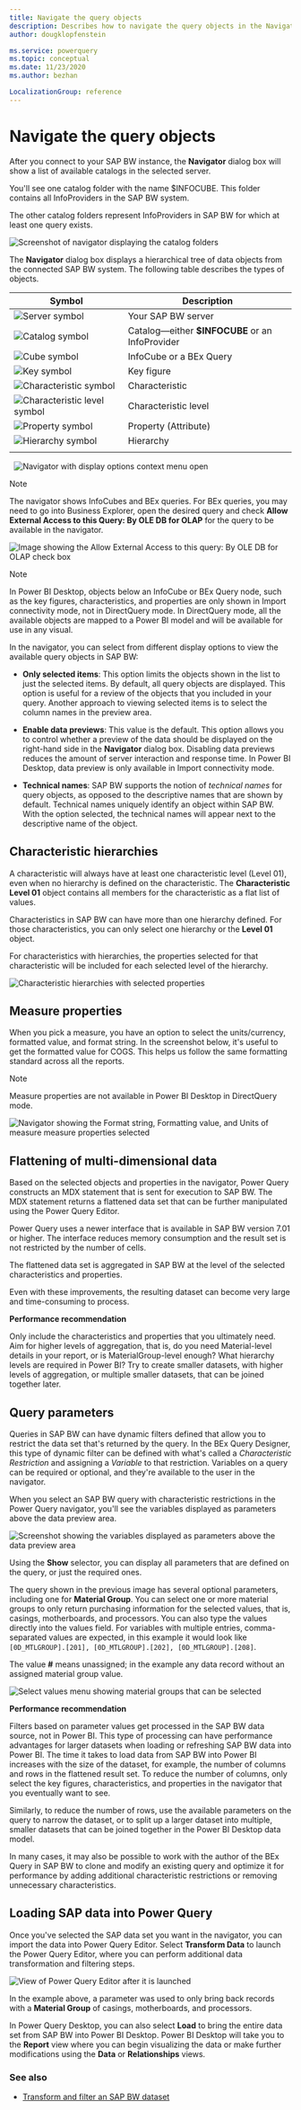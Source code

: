 ```yaml
---
title: Navigate the query objects
description: Describes how to navigate the query objects in the Navigator dialog box of the Power Query SAP Business Warehouse connector.
author: dougklopfenstein

ms.service: powerquery
ms.topic: conceptual
ms.date: 11/23/2020
ms.author: bezhan

LocalizationGroup: reference
---
```


# Navigate the query objects

After you connect to your SAP BW instance, the **Navigator** dialog box will show a list of available catalogs in the selected server.

You'll see one catalog folder with the name $INFOCUBE. This folder contains all InfoProviders in the SAP BW system.

The other catalog folders represent InfoProviders in SAP BW for which at least one query exists.

![Screenshot of navigator displaying the catalog folders](sap-bw-navigator.png)

The **Navigator** dialog box displays a hierarchical tree of data objects from the connected SAP BW system. The following table describes the types of objects.

| Symbol | Description                                              |
| ------ | ---------------------------------------------------------|
| ![Server symbol](server.png) | Your SAP BW server |
| ![Catalog symbol](catalog.png) | Catalog&mdash;either **$INFOCUBE** or an InfoProvider |
| ![Cube symbol](infocube.png) | InfoCube or a BEx Query |
| ![Key symbol](key.png) | Key figure |
| ![Characteristic symbol](characteristic.png) | Characteristic |
| ![Characteristic level symbol](char-level.png) | Characteristic level |
| ![Property symbol](property.png) | Property (Attribute) |
| ![Hierarchy symbol](hierarchy.png) | Hierarchy |
| | |

&nbsp;
![Navigator with display options context menu open](navigator-display-options.png)

>[!NOTE]
>The navigator shows InfoCubes and BEx queries. For BEx queries, you may need to go into Business Explorer, open the desired query and check **Allow External Access to this Query: By OLE DB for OLAP** for the query to be available in the navigator.

![Image showing the Allow External Access to this query: By OLE DB for OLAP check box](enable-release.png)

>[!NOTE]
>In Power BI Desktop, objects below an InfoCube or BEx Query node, such as the key figures, characteristics, and properties are only shown in Import connectivity mode, not in DirectQuery mode. In DirectQuery mode, all the available objects are mapped to a Power BI model and will be available for use in any visual.

In the navigator, you can select from different display options to view the available query objects in SAP BW:

* **Only selected items**: This option limits the objects shown in the list to just the selected items. By default, all query objects are displayed. This option is useful for a review of the objects that you included in your
query. Another approach to viewing selected items is to select the column names in the preview area.

* **Enable data previews**: This value is the default. This option allows you to control whether a preview of the data should be displayed on the right-hand side in the **Navigator** dialog box. Disabling data previews reduces the amount of server interaction and response time. In Power BI Desktop, data preview is only available in Import connectivity mode.

* **Technical names**: SAP BW supports the notion of *technical names* for query objects, as opposed to the descriptive names that are shown by default. Technical names uniquely identify an object within SAP BW. With the option selected, the technical names will appear next to the descriptive name of the object. 

## Characteristic hierarchies

A characteristic will always have at least one characteristic level (Level 01), even when no hierarchy is defined on the characteristic. The **Characteristic Level 01** object contains all members for the characteristic as a flat list of values.

Characteristics in SAP BW can have more than one hierarchy defined. For those characteristics, you can only select one hierarchy or the **Level 01** object.

For characteristics with hierarchies, the properties selected for that characteristic will be included for each selected level of the hierarchy.

![Characteristic hierarchies with selected properties](characteristic-hierarchies.png)

## Measure properties

When you pick a measure, you have an option to select the units/currency, formatted value, and format string. In the screenshot below, it's useful to get the formatted value for COGS. This helps us follow the same formatting standard across all the reports.

>[!NOTE]
> Measure properties are not available in Power BI Desktop in DirectQuery mode.

![Navigator showing the Format string, Formatting value, and Units of measure measure properties selected](measure-properties.png)

## Flattening of multi-dimensional data

Based on the selected objects and properties in the navigator, Power Query constructs an MDX statement that is sent for execution to SAP BW. The MDX statement returns a flattened data set that can be further manipulated using the Power Query Editor.

Power Query uses a newer interface that is available in SAP BW version 7.01 or higher. The interface reduces memory consumption and the result set is not restricted by the number of cells.

The flattened data set is aggregated in SAP BW at the level of the selected characteristics and properties.

Even with these improvements, the resulting dataset can become very large and time-consuming to process.

**Performance recommendation**

Only include the characteristics and properties that you ultimately need. Aim for higher levels of aggregation, that is, do you need Material-level details in your report, or is MaterialGroup-level enough? What hierarchy levels are required in Power BI? Try to create smaller datasets, with higher levels of aggregation, or multiple smaller datasets, that can be joined together later.

## Query parameters

Queries in SAP BW can have dynamic filters defined that allow you to restrict the data set that's returned by the query. In the BEx Query Designer, this type of dynamic filter can be defined with what's called a *Characteristic Restriction* and assigning a *Variable* to that restriction. Variables on a query can be required or optional, and they're available to the user in the navigator.

When you select an SAP BW query with characteristic restrictions in the Power Query navigator, you'll see the variables displayed as parameters above the data preview area.

![Screenshot showing the variables displayed as parameters above the data preview area](variables-as-parameters.png)

Using the **Show** selector, you can display all parameters that are defined on the query, or just the required ones.

The query shown in the previous image has several optional parameters, including one for **Material Group**. You can select one or more material groups to only return purchasing information for the selected values, that is, casings, motherboards, and processors. You can also type the values directly into the values field. For variables with multiple entries, comma-separated values are expected, in this example it would look like `[0D_MTLGROUP].[201], [0D_MTLGROUP].[202], [0D_MTLGROUP].[208]`.

The value **#** means unassigned; in the example any data record without an assigned material group value.

![Select values menu showing material groups that can be selected](select-material-group.png)

**Performance recommendation**

Filters based on parameter values get processed in the SAP BW data source, not in Power BI. This type of processing can have performance advantages for larger datasets when loading or refreshing SAP BW data into Power BI. The time it takes to load data from SAP BW into Power BI increases with the size of the dataset, for example, the number of columns and rows in the flattened result set. To reduce the number of columns, only select the key figures, characteristics, and properties in the navigator that you eventually want to see.

Similarly, to reduce the number of rows, use the available parameters on the query to narrow the dataset, or to split up a larger dataset into multiple, smaller datasets that can be joined together in the Power BI Desktop data model.

In many cases, it may also be possible to work with the author of the BEx Query in SAP BW to clone and modify an existing query and optimize it for performance by adding additional characteristic restrictions or removing unnecessary characteristics.

## Loading SAP data into Power Query

Once you've selected the SAP data set you want in the navigator, you can import the data into Power Query Editor. Select **Transform Data** to launch the Power Query Editor, where you can perform additional data transformation and filtering steps.

![View of Power Query Editor after it is launched](launch-query-editor.png)

In the example above, a parameter was used to only bring back records with a **Material Group** of casings, motherboards, and processors.

In Power Query Desktop, you can also select **Load** to bring the entire data set from SAP BW into Power BI Desktop. Power BI Desktop will take you to the **Report** view where you can begin visualizing the data or make further modifications using the **Data** or **Relationships** views.

### See also

* [Transform and filter an SAP BW dataset](transform-filter-sap-bw-data.md)
